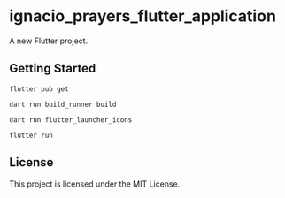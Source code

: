 # ignacio_prayers_flutter_application

A new Flutter project.

## Getting Started

```shell
flutter pub get

dart run build_runner build

dart run flutter_launcher_icons

flutter run
```

## License
This project is licensed under the MIT License.